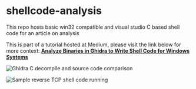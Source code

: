 # shellcode-analysis
This repo hosts basic win32 compatible and visual studio C based shell code for an article on analysis

This is part of a tutorial hosted at Medium, please visit the link below for more context:
**[Analyze Binaries in Ghidra to Write Shell Code for Windows Systems](https://medium.com/swlh/analyze-binaries-in-ghidra-to-write-shell-code-for-windows-systems-42de064f4963)**

![Ghidra C decompile and source code comparison](https://raw.githubusercontent.com/dc401/shellcode-analysis/master/ghidra-example.png)

![Sample reverse TCP shell code running](https://raw.githubusercontent.com/dc401/shellcode-analysis/master/reverse-shell.png)
